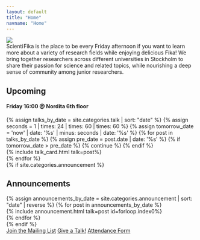 ```yaml
---
layout: default
title: "Home"
navname: "Home"
---
```

<div class="container">
    <div class="row flex-column-reverse flex-lg-row justify-content-between">
        <div class="col-lg-9">
            <div class="mb-5 row">
                <div class="col-4 col-lg-2">
                    <img class="img-fluid" src="{% link assets/Scientifika-logo.svg %}"/>
                </div>
                <div class="col-8 col-lg-10">
                    <span class="col sf-logo fw-bold display-6">
                        <span class="text-primary" style="margin-right: -0.2em;">Scienti</span>
                        <span class="text-secondary">Fika</span>
                    </span>
                    is the place to be every Friday afternoon if you want to learn more about a variety of research fields while enjoying delicious Fika! We bring together researchers across different universities in Stockholm to share their passion for science and related topics, while nourishing a deep sense of community among junior researchers.
                </div>
            </div>
            <div id="sf-upcoming-section">
                <h2>Upcoming</h2>
                <h4>Friday 16:00 @ Nordita 6th floor</h4>
                <div class="row" id="sf-upcoming">
                    {% assign talks_by_date = site.categories.talk | sort: "date" %}
                    <!-- This skips all the posts which are in the past, so the main page has a smaller loading time -->
                    {% assign seconds = 1 | times: 24 | times: 60 | times: 60 %}
                    {% assign tomorrow_date = 'now' | date: '%s' | minus: seconds | date: '%s' %}
                    {% for post in talks_by_date %}
                    {% assign pre_date = post.date | date: '%s' %}
                    {% if tomorrow_date > pre_date %} {% continue %} {% endif %}
                    <div class="col-lg-12 sf-talk-card d-none" data-date='{{ post.date | date: "%Y-%m-%d" }}'>
                    {% include talk_card.html talk=post%}
                    </div>
                    {% endfor %}
                </div>
            </div>
            {% if site.categories.announcement %}
            <h2 class="mt-5">Announcements</h2>
            <div class="row" id="sf-announcements">
                {% assign announcements_by_date = site.categories.announcement | sort: "date" | reverse %}
                {% for post in announcements_by_date %}
                <div class="" data-date='{{ post.date | date: "%Y-%m-%d" }}'>
                {% include announcement.html talk=post id=forloop.index0%}
                </div>
                {% endfor %}
            </div>
            {% endif %}
        </div>
        <div class="col-lg-3 d-lg-flex mb-4 justify-content-start flex-column">
            <a class="btn btn-primary w-lg-75 m-2 fs-5 text-light" target="_blank" href="https://docs.google.com/forms/d/e/1FAIpQLSegmOTDLDQ46egDfAdh-JB_QHjRMoDtNGT7lrPMFF4GKLvyCw/viewform?usp=sharing">Join the Mailing List</a>
            <a class="btn btn-primary w-lg-75 m-2 fs-5 text-light" target="_blank" href="https://docs.google.com/forms/d/e/1FAIpQLSdvz9m5FOU57K3mNYNjH04mTR2UGB1KAubC5khwf6u6_u0NUg/viewform?usp=sf_link">Give a Talk!</a>
            <a class="btn btn-primary w-lg-75 m-2 fs-5 text-light" target="_blank" href="https://docs.google.com/forms/d/e/1FAIpQLScB_JMoqayw-absw3h_QmKlvyxnLHYckkmsoyeT4fbrG1NThg/viewform?usp=sf_link">Attendance Form</a>
        </div>
    </div>
</div>

<script defer src="{{site.baseurl}}/assets/js/upcoming.js"></script>
